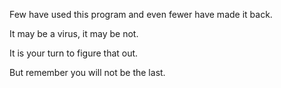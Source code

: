 Few have used this program and even fewer have made it back.

It may be a virus, it may be not.

It is your turn to figure that out.

But remember you will not be the last.
